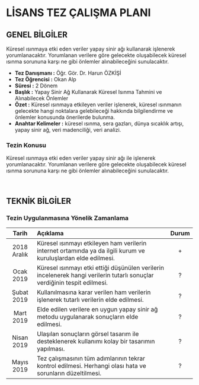 # LİSANS TEZ ÇALIŞMA PLANI

## GENEL BİLGİLER

Küresel ısınmaya etki eden veriler yapay sinir ağı kullanarak işlenerek yorumlanacaktır. Yorumlanan verilere göre gelecekte oluşabilecek küresel ısınma sorununa karşı ne gibi önlemler alınabileceğini sunulacaktır.
 - **Tez Danışmanı :** Öğr. Gör. Dr. Harun ÖZKİŞİ
 - **Tez Öğrencisi :** Okan Alp
 - **Süresi :** 2 Dönem
 - **Başlık :** Yapay Sinir Ağ Kullanarak Küresel Isınma Tahmini ve Alınabilecek Önlemler
 - **Özet :** Küresel ısınmaya etkileyen veriler işlenerek, küresel ısınmanın gelecekte hangi noktalara gelebileceği hakkında bilgilendirme ve önlemler konusunda önerilerde bulunma.
 - **Anahtar Kelimeler :** küresel ısınma, sera gazları, dünya sıcaklık artışı, yapay sinir ağ, veri madenciliği, veri analizi.


### Tezin Konusu
Küresel ısınmaya etki eden veriler yapay sinir ağı ile işlenerek yorumlanacaktır. Yorumlanan verilere göre gelecekte oluşabilecek küresel ısınma sorununa karşı ne gibi önlemler alınabileceğini sunulacaktır.
 
<br> 

## TEKNİK BİLGİLER

### Tezin Uygulanmasına Yönelik Zamanlama

| Tarih | Açıklama | Durum |
|:-----:|:---------|:-----:|
| 2018 Aralık | Küresel ısınmayı etkileyen ham verilerin internet ortamında ya da ilgili kurum ve kuruluşlardan elde edilmesi. | + |
| Ocak 2019 | Küresel ısınmayı etki ettiği düşünülen verilerin incelenerek hangi verilerin tutarlı sonuçlar verdiğinin tespit edilmesi. | ? |
| Şubat 2019 | Kullanılmasına karar verilen ham verilerin işlenerek tutarlı verilerin elde edilmesi. | ? |
| Mart 2019 | Elde edilen verilere en uygun yapay sinir ağ metodu uygulanarak sonuçların elde edilmesi. | ? |
| Nisan 2019 | Ulaşılan sonuçların görsel tasarım ile desteklenerek kullanımı kolay bir tasarımın yapılması. | ? |
| Mayıs 2019 | Tez çalışmasının tüm adımlarının tekrar kontrol edilmesi. Herhangi olası hata ve sorunların düzeltilmesi. | ? |